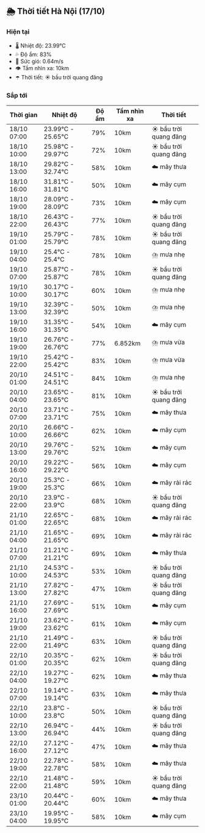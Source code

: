 ## 🌦️ Thời tiết Hà Nội (17/10)

### Hiện tại

- 🌡️ Nhiệt độ: 23.99℃
- 💦 Độ ẩm: 83%
- 💨 Sức gió: 0.64m/s
- 👁️ Tầm nhìn xa: 10km
- ☂️ Thời tiết: ☀️ bầu trời quang đãng

### Sắp tới

| Thời gian | Nhiệt độ | Độ ẩm | Tầm nhìn xa | Thời tiết |
| --- | --- | --- | --- | --- |
| 18/10 07:00 | 23.99℃ - 25.65℃ | 79% | 10km | ☀️ bầu trời quang đãng |
| 18/10 10:00 | 25.98℃ - 29.97℃ | 72% | 10km | ☀️ bầu trời quang đãng |
| 18/10 13:00 | 29.82℃ - 32.74℃ | 58% | 10km | ☁️ mây thưa |
| 18/10 16:00 | 31.81℃ - 31.81℃ | 50% | 10km | ☁️ mây cụm |
| 18/10 19:00 | 28.09℃ - 28.09℃ | 73% | 10km | ☁️ mây cụm |
| 18/10 22:00 | 26.43℃ - 26.43℃ | 77% | 10km | ☀️ bầu trời quang đãng |
| 19/10 01:00 | 25.79℃ - 25.79℃ | 78% | 10km | ☀️ bầu trời quang đãng |
| 19/10 04:00 | 25.4℃ - 25.4℃ | 78% | 10km | ⛈️ mưa nhẹ |
| 19/10 07:00 | 25.87℃ - 25.87℃ | 78% | 10km | ☀️ bầu trời quang đãng |
| 19/10 10:00 | 30.17℃ - 30.17℃ | 60% | 10km | ⛈️ mưa nhẹ |
| 19/10 13:00 | 32.39℃ - 32.39℃ | 50% | 10km | ⛈️ mưa nhẹ |
| 19/10 16:00 | 31.35℃ - 31.35℃ | 54% | 10km | ☁️ mây cụm |
| 19/10 19:00 | 26.76℃ - 26.76℃ | 77% | 6.852km | ⛈️ mưa vừa |
| 19/10 22:00 | 25.42℃ - 25.42℃ | 83% | 10km | ⛈️ mưa vừa |
| 20/10 01:00 | 24.51℃ - 24.51℃ | 84% | 10km | ⛈️ mưa nhẹ |
| 20/10 04:00 | 23.65℃ - 23.65℃ | 81% | 10km | ☀️ bầu trời quang đãng |
| 20/10 07:00 | 23.71℃ - 23.71℃ | 75% | 10km | ☁️ mây thưa |
| 20/10 10:00 | 26.66℃ - 26.66℃ | 62% | 10km | ☁️ mây cụm |
| 20/10 13:00 | 29.76℃ - 29.76℃ | 52% | 10km | ☁️ mây cụm |
| 20/10 16:00 | 29.22℃ - 29.22℃ | 56% | 10km | ☁️ mây cụm |
| 20/10 19:00 | 25.3℃ - 25.3℃ | 66% | 10km | ☁️ mây rải rác |
| 20/10 22:00 | 23.9℃ - 23.9℃ | 68% | 10km | ☀️ bầu trời quang đãng |
| 21/10 01:00 | 22.65℃ - 22.65℃ | 68% | 10km | ☁️ mây rải rác |
| 21/10 04:00 | 21.65℃ - 21.65℃ | 69% | 10km | ☁️ mây rải rác |
| 21/10 07:00 | 21.21℃ - 21.21℃ | 69% | 10km | ☁️ mây thưa |
| 21/10 10:00 | 24.53℃ - 24.53℃ | 53% | 10km | ☀️ bầu trời quang đãng |
| 21/10 13:00 | 27.82℃ - 27.82℃ | 47% | 10km | ☀️ bầu trời quang đãng |
| 21/10 16:00 | 27.69℃ - 27.69℃ | 51% | 10km | ☁️ mây cụm |
| 21/10 19:00 | 23.62℃ - 23.62℃ | 61% | 10km | ☁️ mây cụm |
| 21/10 22:00 | 21.49℃ - 21.49℃ | 63% | 10km | ☀️ bầu trời quang đãng |
| 22/10 01:00 | 20.35℃ - 20.35℃ | 62% | 10km | ☀️ bầu trời quang đãng |
| 22/10 04:00 | 19.27℃ - 19.27℃ | 62% | 10km | ☁️ mây thưa |
| 22/10 07:00 | 19.14℃ - 19.14℃ | 63% | 10km | ☁️ mây thưa |
| 22/10 10:00 | 23.8℃ - 23.8℃ | 50% | 10km | ☀️ bầu trời quang đãng |
| 22/10 13:00 | 26.94℃ - 26.94℃ | 44% | 10km | ☀️ bầu trời quang đãng |
| 22/10 16:00 | 27.12℃ - 27.12℃ | 47% | 10km | ☁️ mây thưa |
| 22/10 19:00 | 22.78℃ - 22.78℃ | 58% | 10km | ☁️ mây thưa |
| 22/10 22:00 | 21.48℃ - 21.48℃ | 59% | 10km | ☀️ bầu trời quang đãng |
| 23/10 01:00 | 20.44℃ - 20.44℃ | 60% | 10km | ☁️ mây thưa |
| 23/10 04:00 | 19.95℃ - 19.95℃ | 58% | 10km | ☁️ mây cụm |
